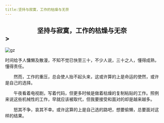 ```yaml
---
title:坚持与寂寞，工作的枯燥与无奈
---
```


## <center>坚持与寂寞，工作的枯燥与无奈</center>>

<img :src="$withBase('/gz.jpg')" alt="gz">
<br>

时间给予人慵懒及散漫，不知不觉已快至三十，不少人说，三十之人，懂得成熟，懂得责任。

    然而，工作的重压，总会使人抬不起头来，这或许算的上是命运的使然，或许是自己的选择。

    午夜看着电视剧，写着代码，但更多时候是做着枯燥的复制粘贴的工作。照例来说这些机械性的工作，早就应该被取代，但我要接受和面对的却是越来越多。

    怒其不争，哀其不幸。或许这算的上是自己选的路吧，想要偷懒，总要面对这样的结果。